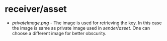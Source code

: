 # receiver/asset

* *privateImage.png* - The image is used for retrieving the key. In this case the image is same as private image used in *sender/asset*. One can choose a different image for better obscurity.
